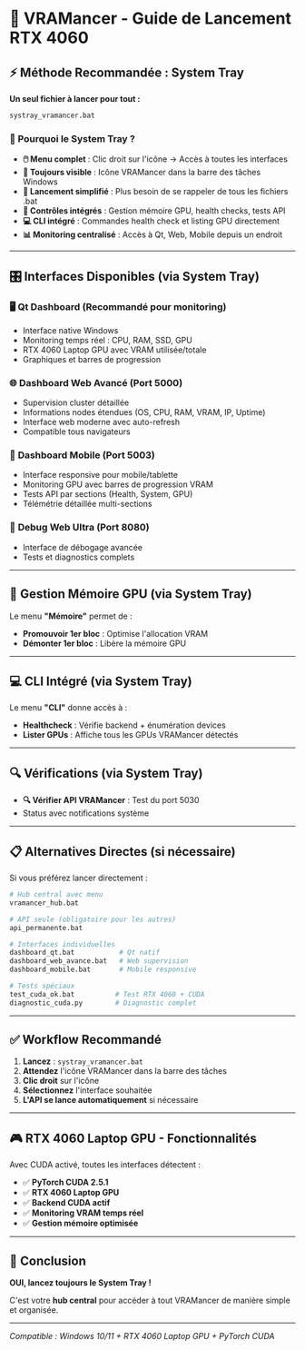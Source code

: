 # 🚀 VRAMancer - Guide de Lancement RTX 4060

## ⚡ Méthode Recommandée : System Tray

**Un seul fichier à lancer pour tout :**

```bash
systray_vramancer.bat
```

### 🎯 Pourquoi le System Tray ?

- **🖱️ Menu complet** : Clic droit sur l'icône → Accès à toutes les interfaces
- **📍 Toujours visible** : Icône VRAMancer dans la barre des tâches Windows
- **🚀 Lancement simplifié** : Plus besoin de se rappeler de tous les fichiers .bat
- **🔧 Contrôles intégrés** : Gestion mémoire GPU, health checks, tests API
- **💻 CLI intégré** : Commandes health check et listing GPU directement
- **📊 Monitoring centralisé** : Accès à Qt, Web, Mobile depuis un endroit

---

## 🎛️ Interfaces Disponibles (via System Tray)

### 🖥️ **Qt Dashboard** (Recommandé pour monitoring)
- Interface native Windows
- Monitoring temps réel : CPU, RAM, SSD, GPU
- RTX 4060 Laptop GPU avec VRAM utilisée/totale
- Graphiques et barres de progression

### 🌐 **Dashboard Web Avancé** (Port 5000)
- Supervision cluster détaillée
- Informations nodes étendues (OS, CPU, RAM, VRAM, IP, Uptime)
- Interface web moderne avec auto-refresh
- Compatible tous navigateurs

### 📱 **Dashboard Mobile** (Port 5003)
- Interface responsive pour mobile/tablette
- Monitoring GPU avec barres de progression VRAM
- Tests API par sections (Health, System, GPU)
- Télémétrie détaillée multi-sections

### 🧪 **Debug Web Ultra** (Port 8080)
- Interface de débogage avancée
- Tests et diagnostics complets

---

## 🔧 Gestion Mémoire GPU (via System Tray)

Le menu **"Mémoire"** permet de :
- **Promouvoir 1er bloc** : Optimise l'allocation VRAM
- **Démonter 1er bloc** : Libère la mémoire GPU

---

## 💻 CLI Intégré (via System Tray)

Le menu **"CLI"** donne accès à :
- **Healthcheck** : Vérifie backend + énumération devices
- **Lister GPUs** : Affiche tous les GPUs VRAMancer détectés

---

## 🔍 Vérifications (via System Tray)

- **🔍 Vérifier API VRAMancer** : Test du port 5030
- Status avec notifications système

---

## 📋 Alternatives Directes (si nécessaire)

Si vous préférez lancer directement :

```bash
# Hub central avec menu
vramancer_hub.bat

# API seule (obligatoire pour les autres)
api_permanente.bat

# Interfaces individuelles
dashboard_qt.bat           # Qt natif
dashboard_web_avance.bat   # Web supervision
dashboard_mobile.bat       # Mobile responsive

# Tests spéciaux
test_cuda_ok.bat          # Test RTX 4060 + CUDA
diagnostic_cuda.py        # Diagnostic complet
```

---

## ✅ Workflow Recommandé

1. **Lancez** : `systray_vramancer.bat`
2. **Attendez** l'icône VRAMancer dans la barre des tâches
3. **Clic droit** sur l'icône
4. **Sélectionnez** l'interface souhaitée
5. **L'API se lance automatiquement** si nécessaire

---

## 🎮 RTX 4060 Laptop GPU - Fonctionnalités

Avec CUDA activé, toutes les interfaces détectent :
- ✅ **PyTorch CUDA 2.5.1**
- ✅ **RTX 4060 Laptop GPU**
- ✅ **Backend CUDA actif**
- ✅ **Monitoring VRAM temps réel**
- ✅ **Gestion mémoire optimisée**

---

## 🚀 Conclusion

**OUI, lancez toujours le System Tray !**

C'est votre **hub central** pour accéder à tout VRAMancer de manière simple et organisée.

---

*Compatible : Windows 10/11 + RTX 4060 Laptop GPU + PyTorch CUDA*